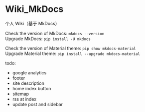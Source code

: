 # Wiki_MkDocs

个人 Wiki（基于 MkDocs）

Check the version of MkDocs: `mkdocs --version`  
Upgrade MkDocs: `pip install -U mkdocs`  

Check the version of Material theme: `pip show mkdocs-material`  
Upgrade Material theme: `pip install --upgrade mkdocs-material`

todo:

- google analytics
- footer
- site description
- home index button
- sitemap
- rss at index
- update post and sidebar

